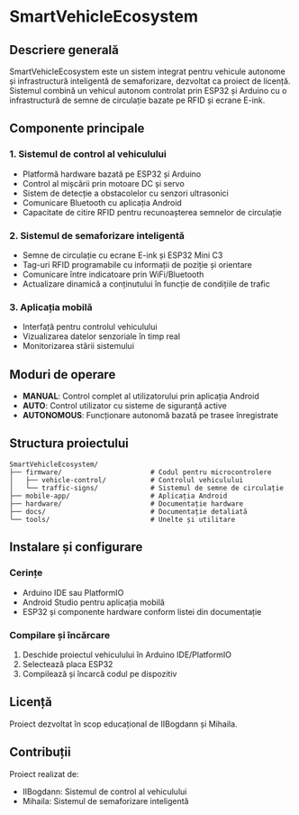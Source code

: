# SmartVehicleEcosystem

## Descriere generală
SmartVehicleEcosystem este un sistem integrat pentru vehicule autonome și infrastructură inteligentă de semaforizare, dezvoltat ca proiect de licență. Sistemul combină un vehicul autonom controlat prin ESP32 și Arduino cu o infrastructură de semne de circulație bazate pe RFID și ecrane E-ink.

## Componente principale

### 1. Sistemul de control al vehiculului
- Platformă hardware bazată pe ESP32 și Arduino
- Control al mișcării prin motoare DC și servo
- Sistem de detecție a obstacolelor cu senzori ultrasonici
- Comunicare Bluetooth cu aplicația Android
- Capacitate de citire RFID pentru recunoașterea semnelor de circulație

### 2. Sistemul de semaforizare inteligentă
- Semne de circulație cu ecrane E-ink și ESP32 Mini C3
- Tag-uri RFID programabile cu informații de poziție și orientare
- Comunicare între indicatoare prin WiFi/Bluetooth
- Actualizare dinamică a conținutului în funcție de condițiile de trafic

### 3. Aplicația mobilă
- Interfață pentru controlul vehiculului
- Vizualizarea datelor senzoriale în timp real
- Monitorizarea stării sistemului

## Moduri de operare
- **MANUAL**: Control complet al utilizatorului prin aplicația Android
- **AUTO**: Control utilizator cu sisteme de siguranță active
- **AUTONOMOUS**: Funcționare autonomă bazată pe trasee înregistrate

## Structura proiectului

```
SmartVehicleEcosystem/
├── firmware/                      # Codul pentru microcontrolere
│   ├── vehicle-control/           # Controlul vehiculului
│   └── traffic-signs/             # Sistemul de semne de circulație
├── mobile-app/                    # Aplicația Android
├── hardware/                      # Documentație hardware
├── docs/                          # Documentație detaliată
└── tools/                         # Unelte și utilitare
```

## Instalare și configurare

### Cerințe
- Arduino IDE sau PlatformIO
- Android Studio pentru aplicația mobilă
- ESP32 și componente hardware conform listei din documentație

### Compilare și încărcare
1. Deschide proiectul vehiculului în Arduino IDE/PlatformIO
2. Selectează placa ESP32
3. Compilează și încarcă codul pe dispozitiv

## Licență
Proiect dezvoltat în scop educațional de IIBogdann și Mihaila.

## Contribuții
Proiect realizat de:
- IIBogdann: Sistemul de control al vehiculului
- Mihaila: Sistemul de semaforizare inteligentă